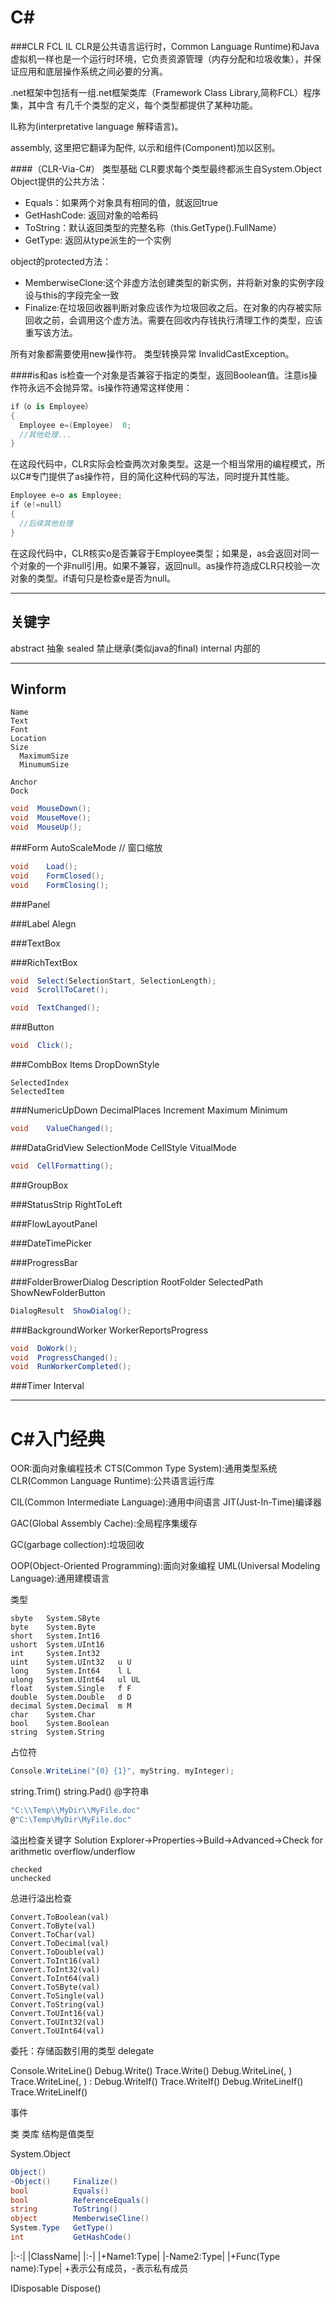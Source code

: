 C#
===

###CLR FCL IL
CLR是公共语言运行时，Common Language Runtime)和Java虚拟机一样也是一个运行时环境，它负责资源管理（内存分配和垃圾收集），并保证应用和底层操作系统之间必要的分离。

.net框架中包括有一组.net框架类库（Framework Class Library,简称FCL）程序集，其中含 有几千个类型的定义，每个类型都提供了某种功能。

IL称为(interpretative language 解释语言)。

assembly, 这里把它翻译为配件, 以示和组件(Component)加以区别。

####（CLR-Via-C#） 类型基础
CLR要求每个类型最终都派生自System.Object
Object提供的公共方法：
* Equals：如果两个对象具有相同的值，就返回true
* GetHashCode: 返回对象的哈希码
* ToString：默认返回类型的完整名称（this.GetType().FullName）
* GetType: 返回从type派生的一个实例

object的protected方法：
* MemberwiseClone:这个非虚方法创建类型的新实例，并将新对象的实例字段设与this的字段完全一致
* Finalize:在垃圾回收器判断对象应该作为垃圾回收之后。在对象的内存被实际回收之前，会调用这个虚方法。需要在回收内存钱执行清理工作的类型，应该重写该方法。

所有对象都需要使用new操作符。
类型转换异常 InvalidCastException。

####is和as
is检查一个对象是否兼容于指定的类型，返回Boolean值。注意is操作符永远不会抛异常。is操作符通常这样使用：
```c#
if（o is Employee）
{
  Employee e=(Employee)  0;
  //其他处理...  
}
```
在这段代码中，CLR实际会检查两次对象类型。这是一个相当常用的编程模式，所以C#专门提供了as操作符，目的简化这种代码的写法，同时提升其性能。
```c#
Employee e=o as Employee;
if（e!=null）
{
  //后续其他处理  
}
```
在这段代码中，CLR核实o是否兼容于Employee类型；如果是，as会返回对同一个对象的一个非null引用。如果不兼容，返回null。as操作符造成CLR只校验一次对象的类型。if语句只是检查e是否为null。

-------------------

关键字
---
abstract  抽象
sealed    禁止继承(类似java的final)
internal  内部的

-------------------

Winform
---
    Name
    Text
    Font
    Location
    Size
      MaximumSize
      MinumumSize
    
    Anchor
    Dock
```c#
void  MouseDown();
void  MouseMove();
void  MouseUp();
```

###Form
    AutoScaleMode                               // 窗口缩放
```c#
void    Load();
void    FormClosed();
void    FormClosing();
```

###Panel

###Label
    Alegn

###TextBox

###RichTextBox
```c#
void  Select(SelectionStart, SelectionLength);
void  ScrollToCaret();

void  TextChanged();
```

###Button

```c#
void  Click();
```

###CombBox
    Items
    DropDownStyle

    SelectedIndex
    SelectedItem

###NumericUpDown
    DecimalPlaces
    Increment
    Maximum
    Minimum

```c#
void    ValueChanged();
```

###DataGridView
    SelectionMode
    CellStyle
    VitualMode
```c#
void  CellFormatting();
```

###GroupBox

###StatusStrip
    RightToLeft

###FlowLayoutPanel

###DateTimePicker

###ProgressBar

###FolderBrowerDialog
    Description
    RootFolder
    SelectedPath
    ShowNewFolderButton
```c#
DialogResult  ShowDialog();
```

###BackgroundWorker
    WorkerReportsProgress
```c#
void  DoWork();
void  ProgressChanged();
void  RunWorkerCompleted();
```

###Timer
    Interval

-------------------

C#入门经典
===

OOR:面向对象编程技术
CTS(Common Type System):通用类型系统
CLR(Common Language Runtime):公共语言运行库

CIL(Common Intermediate Language):通用中间语言
JIT(Just-In-Time)编译器

GAC(Global Assembly Cache):全局程序集缓存

GC(garbage collection):垃圾回收

OOP(Object-Oriented Programming):面向对象编程
UML(Universal Modeling Language):通用建模语言 

 类型

    sbyte   System.SByte
    byte    System.Byte
    short   System.Int16
    ushort  System.UInt16
    int     System.Int32
    uint    System.UInt32   u U
    long    System.Int64    l L
    ulong   System.UInt64   ul UL
    float   System.Single   f F
    double  System.Double   d D
    decimal System.Decimal  m M
    char    System.Char
    bool    System.Boolean
    string  System.String

占位符
```c#
Console.WriteLine("{0} {1}", myString, myInteger);
```

string.Trim()
string.Pad()
@字符串
```c#
"C:\\Temp\\MyDir\\MyFile.doc"
@"C:\Temp\MyDir\MyFile.doc"
```

溢出检查关键字
Solution Explorer->Properties->Build->Advanced->Check for arithmetic overflow/underflow

    checked
    unchecked

总进行溢出检查

    Convert.ToBoolean(val)
    Convert.ToByte(val)
    Convert.ToChar(val)
    Convert.ToDecimal(val)
    Convert.ToDouble(val)
    Convert.ToInt16(val)
    Convert.ToInt32(val)
    Convert.ToInt64(val)
    Convert.ToSByte(val)
    Convert.ToSingle(val)
    Convert.ToString(val)
    Convert.ToUInt16(val)
    Convert.ToUInt32(val)
    Convert.ToUInt64(val)

委托：存储函数引用的类型
delegate

Console.WriteLine()
Debug.Write()
Trace.Write()
Debug.WriteLine(<message>, <category>)
Trace.WriteLine(<message>, <category>)
<category>:<message>
Debug.WriteIf()
Trace.WriteIf()
Debug.WriteLineIf()
Trace.WriteLineIf()

事件

类
类库
结构是值类型

System.Object
```c#
Object()
~Object()     Finalize()
bool          Equals()
bool          ReferenceEquals()
string        ToString()
object        MemberwiseCline()
System.Type   GetType()
int           GetHashCode()
```

|:-:|
|ClassName|
|:-|
|+Name1:Type|
|-Name2:Type|
|+Func(Type name):Type|
+表示公有成员，-表示私有成员

IDisposable         Dispose()
